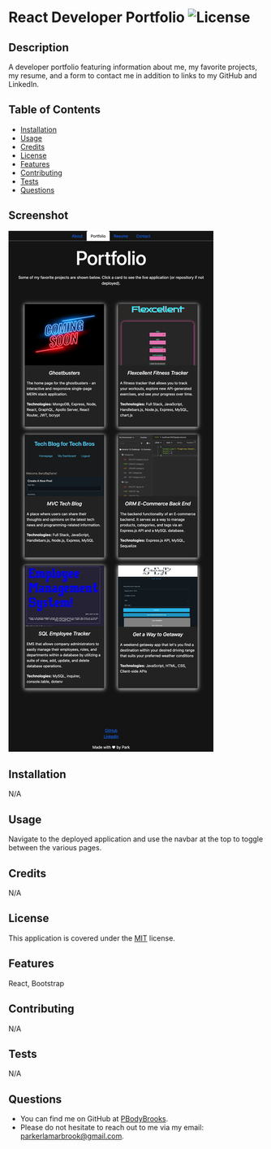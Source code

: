 # React Developer Portfolio ![License](https://img.shields.io/badge/License-MIT-brightgreen.svg)

## Description 
A developer portfolio featuring information about me, my favorite projects, my resume, and a form to contact me in addition to links to my GitHub and LinkedIn.

## Table of Contents

* [Installation](#installation)
* [Usage](#usage)
* [Credits](#credits)
* [License](#license)
* [Features](#features)
* [Contributing](#contributing)
* [Tests](#tests)
* [Questions](#questions)

## Screenshot
![Screenshot of app.](src/components/assets/images/screenshot.png)

## Installation 
N/A

## Usage 
Navigate to the deployed application and use the navbar at the top to toggle between the various pages.

## Credits 
N/A

## License
This application is covered under the [MIT](https://opensource.org/licenses/MIT) license.

## Features 
React, Bootstrap

## Contributing 
N/A

## Tests 
N/A

## Questions 
* You can find me on GitHub at [PBodyBrooks](https://github.com/PBodyBrooks). 
* Please do not hesitate to reach out to me via my email: parkerlamarbrook@gmail.com.
